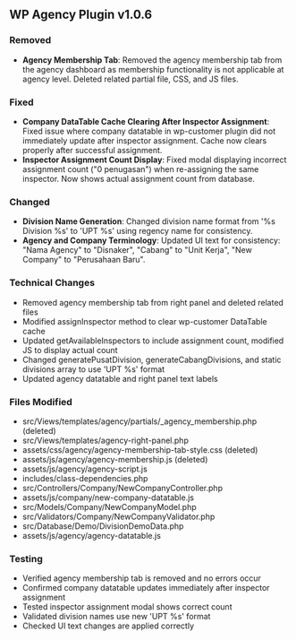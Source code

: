 ## WP Agency Plugin v1.0.6

### Removed
- **Agency Membership Tab**: Removed the agency membership tab from the agency dashboard as membership functionality is not applicable at agency level. Deleted related partial file, CSS, and JS files.

### Fixed
- **Company DataTable Cache Clearing After Inspector Assignment**: Fixed issue where company datatable in wp-customer plugin did not immediately update after inspector assignment. Cache now clears properly after successful assignment.
- **Inspector Assignment Count Display**: Fixed modal displaying incorrect assignment count ("0 penugasan") when re-assigning the same inspector. Now shows actual assignment count from database.

### Changed
- **Division Name Generation**: Changed division name format from '%s Division %s' to 'UPT %s' using regency name for consistency.
- **Agency and Company Terminology**: Updated UI text for consistency: "Nama Agency" to "Disnaker", "Cabang" to "Unit Kerja", "New Company" to "Perusahaan Baru".

### Technical Changes
- Removed agency membership tab from right panel and deleted related files
- Modified assignInspector method to clear wp-customer DataTable cache
- Updated getAvailableInspectors to include assignment count, modified JS to display actual count
- Changed generatePusatDivision, generateCabangDivisions, and static divisions array to use 'UPT %s' format
- Updated agency datatable and right panel text labels

### Files Modified
- src/Views/templates/agency/partials/_agency_membership.php (deleted)
- src/Views/templates/agency-right-panel.php
- assets/css/agency/agency-membership-tab-style.css (deleted)
- assets/js/agency/agency-membership.js (deleted)
- assets/js/agency/agency-script.js
- includes/class-dependencies.php
- src/Controllers/Company/NewCompanyController.php
- assets/js/company/new-company-datatable.js
- src/Models/Company/NewCompanyModel.php
- src/Validators/Company/NewCompanyValidator.php
- src/Database/Demo/DivisionDemoData.php
- assets/js/agency/agency-datatable.js

### Testing
- Verified agency membership tab is removed and no errors occur
- Confirmed company datatable updates immediately after inspector assignment
- Tested inspector assignment modal shows correct count
- Validated division names use new 'UPT %s' format
- Checked UI text changes are applied correctly
